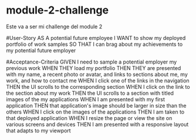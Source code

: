 # module-2-challenge
Este va a ser mi challenge del module 2

#User-Story
AS A potential future employee
I WANT to show my deployed portfolio of work samples
SO THAT I can brag about my achievements to my potential future employer

#Acceptance-Criteria
GIVEN I need to sample a potential employer my previous work
WHEN THEY load my portfolio
THEN THEY are presented with my name, a recent photo or avatar, and links to sections about me, my work, and how to contact me
WHEN I click one of the links in the navigation
THEN the UI scrolls to the corresponding section
WHEN I click on the link to the section about my work
THEN the UI scrolls to a section with titled images of the my applications
WHEN I am presented with my first application
THEN that application's image should be larger in size than the others
WHEN I click on the images of the applications
THEN I am taken to that deployed application
WHEN I resize the page or view the site on various screens and devices
THEN I am presented with a responsive layout that adapts to my viewport

